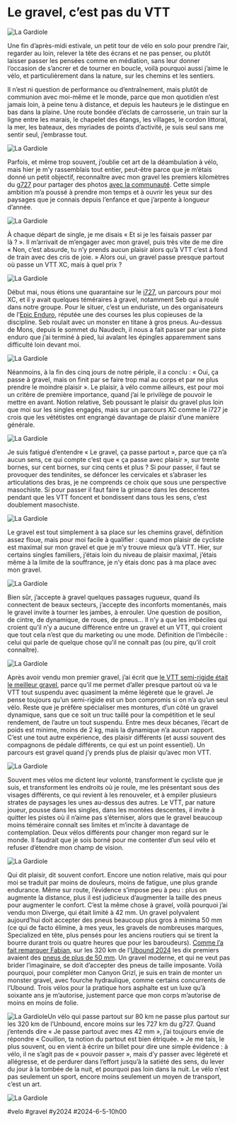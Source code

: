 # Le gravel, c’est pas du VTT

![La Gardiole](_i/2024-06-04-170638.webp)

Une fin d’après-midi estivale, un petit tour de vélo en solo pour prendre l’air, regarder au loin, relever la tête des écrans et ne pas penser, ou plutôt laisser passer les pensées comme en médiation, sans leur donner l’occasion de s’ancrer et de tourner en boucle, voilà pourquoi aussi j’aime le vélo, et particulièrement dans la nature, sur les chemins et les sentiers.

Il n’est ni question de performance ou d’entraînement, mais plutôt de communion avec moi-même et le monde, parce que mon quotidien n’est jamais loin, à peine tenu à distance, et depuis les hauteurs je le distingue en bas dans la plaine. Une route bondée d’éclats de carrosserie, un train sur la ligne entre les marais, le chapelet des étangs, les villages, le cordon littoral, la mer, les bateaux, des myriades de points d’activité, je suis seul sans me sentir seul, j’embrasse tout.

![La Gardiole](_i/2024-06-04-170902.webp)

Parfois, et même trop souvent, j’oublie cet art de la déambulation à vélo, mais hier je m’y rassemblais tout entier, peut-être parce que je m’étais donné un petit objectif, reconnaître avec mon gravel les premiers kilomètres du [g727](https://727.tcrouzet.com/g727/) pour partager des photos [avec la communauté](https://www.facebook.com/groups/727tour). Cette simple ambition m’a poussé à prendre mon temps et à ouvrir les yeux sur des paysages que je connais depuis l’enfance et que j’arpente à longueur d’année.

![La Gardiole](_i/2024-06-04-171451.webp)

À chaque départ de single, je me disais « Et si je les faisais passer par là ? ». Il m’arrivait de m’engager avec mon gravel, puis très vite de me dire « Non, c’est absurde, tu n’y prends aucun plaisir alors qu’à VTT c’est à fond de train avec des cris de joie. » Alors oui, un gravel passe presque partout où passe un VTT XC, mais à quel prix ?

![La Gardiole](_i/2024-06-04-172255.webp)

Début mai, nous étions une quarantaine sur le [i727](https://727.tcrouzet.com/i727/), un parcours pour moi XC, et il y avait quelques téméraires à gravel, notamment Seb qui a roulé dans notre groupe. Pour le situer, c’est un enduriste, un des organisateurs de l’[Epic Enduro](https://epicenduro.com/), réputée une des courses les plus copieuses de la discipline. Seb roulait avec un monster en titane à gros pneus. Au-dessus de Mons, depuis le sommet du Naudech, il nous a fait passer par une piste enduro que j’ai terminé à pied, lui avalant les épingles apparemment sans difficulté loin devant moi.

![La Gardiole](_i/2024-06-04-172259.webp)

Néanmoins, à la fin des cinq jours de notre périple, il a conclu : « Oui, ça passe à gravel, mais on finit par se faire trop mal au corps et par ne plus prendre le moindre plaisir ». Le plaisir, à vélo comme ailleurs, est pour moi un critère de première importance, quand j’ai le privilège de pouvoir le mettre en avant. Notion relative, Seb poussant le plaisir du gravel plus loin que moi sur les singles engagés, mais sur un parcours XC comme le i727 je crois que les vététistes ont engrangé davantage de plaisir d’une manière générale.

![La Gardiole](_i/2024-06-04-172800.webp)

Je suis fatigué d’entendre « Le gravel, ça passe partout », parce que ça n’a aucun sens, ce qui compte c’est que « ça passe avec plaisir », sur trente bornes, sur cent bornes, sur cinq cents et plus ? Si pour passer, il faut se provoquer des tendinites, se défoncer les cervicales et s’abraser les articulations des bras, je ne comprends ce choix que sous une perspective masochiste. Si pour passer il faut faire la grimace dans les descentes pendant que les VTT foncent et bondissent dans tous les sens, c’est doublement masochiste.

![La Gardiole](_i/2024-06-04-173211.webp)

Le gravel est tout simplement à sa place sur les chemins gravel, définition assez floue, mais pour moi facile à qualifier : quand mon plaisir de cycliste est maximal sur mon gravel et que je m’y trouve mieux qu’à VTT. Hier, sur certains singles familiers, j’étais loin du niveau de plaisir maximal, j’étais même à la limite de la souffrance, je n’y étais donc pas à ma place avec mon gravel.

![La Gardiole](_i/2024-06-04-173346.webp)

Bien sûr, j’accepte à gravel quelques passages rugueux, quand ils connectent de beaux secteurs, j’accepte des inconforts momentanés, mais le gravel invite à tourner les jambes, à enrouler. Une question de position, de cintre, de dynamique, de roues, de pneus… Il n’y a que les imbéciles qui croient qu’il n’y a aucune différence entre un gravel et un VTT, qui croient que tout cela n’est que du marketing ou une mode. Définition de l’imbécile : celui qui parle de quelque chose qu’il ne connaît pas (ou pire, qu’il croit connaître).

![La Gardiole](_i/2024-06-04-174313.webp)

Après avoir vendu mon premier gravel, j’ai écrit que [le VTT semi-rigide était le meilleur gravel](https://tcrouzet.com/2021/12/10/le-meilleur-gravel-cest/), parce qu’il me permet d’aller presque partout où va le VTT tout suspendu avec quasiment la même légèreté que le gravel. Je pense toujours qu’un semi-rigide est un bon compromis si on n’a qu’un seul vélo. Reste que je préfère spécialiser mes montures, d’un côté un gravel dynamique, sans que ce soit un truc taillé pour la compétition et le seul rendement, de l’autre un tout suspendu. Entre mes deux bécanes, l’écart de poids est minime, moins de 2 kg, mais la dynamique n’a aucun rapport. C’est une tout autre expérience, des plaisir différents (et aussi souvent des compagnons de pédale différents, ce qui est un point essentiel). Un parcours est gravel quand j’y prends plus de plaisir qu’avec mon VTT.

![La Gardiole](_i/2024-06-04-174514.webp)

Souvent mes vélos me dictent leur volonté, transforment le cycliste que je suis, et transforment les endroits où je roule, me les présentant sous des visages différents, ce qui revient à les renouveler, et à empiler plusieurs strates de paysages les unes au-dessus des autres. Le VTT, par nature joueur, pousse dans les singles, dans les montées descentes, il invite à quitter les pistes où il n’aime pas s’éterniser, alors que le gravel beaucoup moins téméraire connaît ses limites et m’incite à davantage de contemplation. Deux vélos différents pour changer mon regard sur le monde. Il faudrait que je sois borné pour me contenter d’un seul vélo et refuser d’étendre mon champ de vision.

![La Gardiole](_i/2024-06-04-181344.webp)

Qui dit plaisir, dit souvent confort. Encore une notion relative, mais qui pour moi se traduit par moins de douleurs, moins de fatigue, une plus grande endurance. Même sur route, l’évidence s’impose peu à peu : plus on augmente la distance, plus il est judicieux d’augmenter la taille des pneus pour augmenter le confort. C’est la même chose à gravel, voilà pourquoi j’ai vendu mon Diverge, qui était limité à 42 mm. Un gravel polyvalent aujourd’hui doit accepter des pneus beaucoup plus gros à minima 50 mm (ce qui de facto élimine, à mes yeux, les gravels de nombreuses marques, Specialized en tête, plus pensés pour les anciens routiers qui se tirent la bourre durant trois ou quatre heures que pour les baroudeurs). [Comme l’a fait remarquer Fabian](https://www.facebook.com/groups/1956177877969720/posts/3704156066505217/), sur les 320 km de l’[Ubound 2024](https://www.unboundgravel.com/) les dix premiers avaient des [pneus de plus de 50 mm](https://gravel.shimano.com/us/stories/bikes-of-unbound-2024). Un gravel moderne, et qui ne veut pas brider l’imaginaire, se doit d’accepter des pneus de taille imposante. Voilà pourquoi, pour compléter mon Canyon Grizl, je suis en train de monter un monster gravel, avec fourche hydraulique, comme certains concurrents de l’Ubound. Trois vélos pour la pratique hors asphalte est un luxe qu’à soixante ans je m’autorise, justement parce que mon corps m’autorise de moins en moins de folie.

![La Gardiole](_i/2024-06-04-181504.webp)Un vélo qui passe partout sur 80 km ne passe plus partout sur les 320 km de l’Unbound, encore moins sur les 727 km du g727. Quand j’entends dire « Je passe partout avec mes 42 mm », j’ai toujours envie de répondre « Couillon, ta notion du partout est bien étriquée. » Je me tais, le plus souvent, ou en vient à écrire un billet pour dire une simple évidence : à vélo, il ne s’agit pas de « pouvoir passer », mais d’y passer avec légèreté et allégresse, et de perdurer dans l’effort jusqu’à la satiété des sens, du lever du jour à la tombée de la nuit, et pourquoi pas loin dans la nuit. Le vélo n’est pas seulement un sport, encore moins seulement un moyen de transport, c’est un art.

![La Gardiole](_i/2024-06-04-183101.webp)

#velo #gravel #y2024 #2024-6-5-10h00
